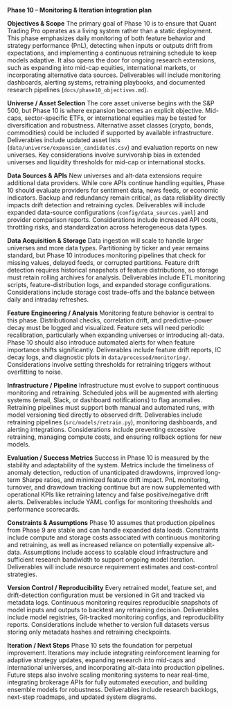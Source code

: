 **Phase 10 – Monitoring & Iteration integration plan**

**Objectives & Scope**
The primary goal of Phase 10 is to ensure that Quant Trading Pro operates as a living system rather than a static deployment. This phase emphasizes daily monitoring of both feature behavior and strategy performance (PnL), detecting when inputs or outputs drift from expectations, and implementing a continuous retraining schedule to keep models adaptive. It also opens the door for ongoing research extensions, such as expanding into mid-cap equities, international markets, or incorporating alternative data sources. Deliverables will include monitoring dashboards, alerting systems, retraining playbooks, and documented research pipelines (`docs/phase10_objectives.md`).

**Universe / Asset Selection**
The core asset universe begins with the S&P 500, but Phase 10 is where expansion becomes an explicit objective. Mid-caps, sector-specific ETFs, or international equities may be tested for diversification and robustness. Alternative asset classes (crypto, bonds, commodities) could be included if supported by available infrastructure. Deliverables include updated asset lists (`data/universe/expansion_candidates.csv`) and evaluation reports on new universes. Key considerations involve survivorship bias in extended universes and liquidity thresholds for mid-cap or international stocks.

**Data Sources & APIs**
New universes and alt-data extensions require additional data providers. While core APIs continue handling equities, Phase 10 should evaluate providers for sentiment data, news feeds, or economic indicators. Backup and redundancy remain critical, as data reliability directly impacts drift detection and retraining cycles. Deliverables will include expanded data-source configurations (`config/data_sources.yaml`) and provider comparison reports. Considerations include increased API costs, throttling risks, and standardization across heterogeneous data types.

**Data Acquisition & Storage**
Data ingestion will scale to handle larger universes and more data types. Partitioning by ticker and year remains standard, but Phase 10 introduces monitoring pipelines that check for missing values, delayed feeds, or corrupted partitions. Feature drift detection requires historical snapshots of feature distributions, so storage must retain rolling archives for analysis. Deliverables include ETL monitoring scripts, feature-distribution logs, and expanded storage configurations. Considerations include storage cost trade-offs and the balance between daily and intraday refreshes.

**Feature Engineering / Analysis**
Monitoring feature behavior is central to this phase. Distributional checks, correlation drift, and predictive-power decay must be logged and visualized. Feature sets will need periodic recalibration, particularly when expanding universes or introducing alt-data. Phase 10 should also introduce automated alerts for when feature importance shifts significantly. Deliverables include feature drift reports, IC decay logs, and diagnostic plots in `data/processed/monitoring/`. Considerations involve setting thresholds for retraining triggers without overfitting to noise.

**Infrastructure / Pipeline**
Infrastructure must evolve to support continuous monitoring and retraining. Scheduled jobs will be augmented with alerting systems (email, Slack, or dashboard notifications) to flag anomalies. Retraining pipelines must support both manual and automated runs, with model versioning tied directly to observed drift. Deliverables include retraining pipelines (`src/models/retrain.py`), monitoring dashboards, and alerting integrations. Considerations include preventing excessive retraining, managing compute costs, and ensuring rollback options for new models.

**Evaluation / Success Metrics**
Success in Phase 10 is measured by the stability and adaptability of the system. Metrics include the timeliness of anomaly detection, reduction of unanticipated drawdowns, improved long-term Sharpe ratios, and minimized feature drift impact. PnL monitoring, turnover, and drawdown tracking continue but are now supplemented with operational KPIs like retraining latency and false positive/negative drift alerts. Deliverables include YAML configs for monitoring thresholds and performance scorecards.

**Constraints & Assumptions**
Phase 10 assumes that production pipelines from Phase 9 are stable and can handle expanded data loads. Constraints include compute and storage costs associated with continuous monitoring and retraining, as well as increased reliance on potentially expensive alt-data. Assumptions include access to scalable cloud infrastructure and sufficient research bandwidth to support ongoing model iteration. Deliverables will include resource requirement estimates and cost-control strategies.

**Version Control / Reproducibility**
Every retrained model, feature set, and drift-detection configuration must be versioned in Git and tracked via metadata logs. Continuous monitoring requires reproducible snapshots of model inputs and outputs to backtest any retraining decision. Deliverables include model registries, Git-tracked monitoring configs, and reproducibility reports. Considerations include whether to version full datasets versus storing only metadata hashes and retraining checkpoints.

**Iteration / Next Steps**
Phase 10 sets the foundation for perpetual improvement. Iterations may include integrating reinforcement learning for adaptive strategy updates, expanding research into mid-caps and international universes, and incorporating alt-data into production pipelines. Future steps also involve scaling monitoring systems to near real-time, integrating brokerage APIs for fully automated execution, and building ensemble models for robustness. Deliverables include research backlogs, next-step roadmaps, and updated system diagrams.
